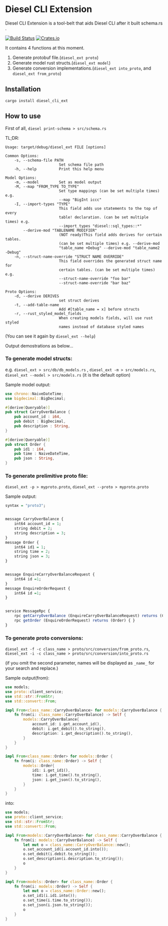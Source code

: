 # Diesel CLI Extension

Diesel CLI Extension is a tool-belt that aids Diesel CLI after it built schema.rs .

[![Build Status](https://travis-ci.org/abbychau/diesel_cli_ext.svg)](https://travis-ci.org/abbychau/diesel_cli_ext)
[![Crates.io](https://img.shields.io/crates/v/diesel_cli_ext.svg)](https://crates.io/crates/diesel_cli_ext)
<!-- [![Coverage Status](https://coveralls.io/repos/github/abbychau/diesel_cli_ext/badge.svg?branch=master)](https://coveralls.io/github/abbychau/diesel_cli_ext?branch=master) -->

It contains 4 functions at this moment.
1. Generate protobuf file.(`diesel_ext proto`)
2. Generate model rust structs.(`diesel_ext model`)
3. Generate conversion implementations.(`diesel_ext into_proto`, and `diesel_ext from_proto`)

## Installation
`cargo install diesel_cli_ext`

## How to use
First of all, `diesel print-schema > src/schema.rs` 

TL;DR: 

```
Usage: target/debug/diesel_ext FILE [options]

Common Options:
    -s, --schema-file PATH
                        Set schema file path
    -h, --help          Print this help menu

Model Options:
    -m, --model         Set as model output
    -M, --map "FROM_TYPE TO_TYPE"
                        Set type mappings (can be set multiple times) e.g.
                        --map "BigInt iccc"
    -I, --import-types "TYPE"
                        This field adds use statements to the top of every
                        table! declaration. (can be set multiple times) e.g.
                        --import_types "diesel::sql_types::*"
        --derive-mod "TABLENAME MODIFIER"
                        (NOT ready)This field adds derives for certain tables.
                        (can be set multiple times) e.g. --derive-mod
                        "table_name +Debug" --derive-mod "table_name2 -Debug"
    -n, --struct-name-override "STRUCT NAME OVERRIDE"
                        This field overrides the generated struct name for
                        certain tables. (can be set multiple times) e.g.
                        --struct-name-override "foo bar"
                        --struct-name-override "bar baz"

Proto Options:
    -d, --derive DERIVES
                        set struct derives
    -t, --add-table-name 
                        Add #[table_name = x] before structs
    -r, --rust_styled_model_fields 
                        When creating models fields, will use rust styled
                        names instead of database styled names
```

(You can see it again by `diesel_ext --help`)

Output demostrations as below...


### To generate model structs:
e.g. `diesel_ext > src/db/db_models.rs` , `diesel_ext -m > src/models.rs`, `diesel_ext --model > src/models.rs` (it is the default option)

Sample model output:
``` rust
use chrono::NaiveDateTime;
use bigdecimal::BigDecimal;

#[derive(Queryable)]
pub struct CarryOverBalance {
    pub account_id : i64,
    pub debit : BigDecimal,
    pub description : String,
}

#[derive(Queryable)]
pub struct Order {
    pub id1 : i64,
    pub time : NaiveDateTime,
    pub json : String,
}
```

### To generate prelimitive proto file:
`diesel_ext -p > myproto.proto`, `diesel_ext --proto > myproto.proto`

Sample output:
``` r
syntax = "proto3";


message CarryOverBalance {
    int64 account_id = 1;
    string debit = 2;
    string description = 3;
}
message Order {
    int64 id1 = 1;
    string time = 2;
    string json = 3;
}


message EnquireCarryOverBalanceRequest {
    int64 id =1;
}
message EnquireOrderRequest {
    int64 id =1;
}


service MessageRpc {
    rpc getCarryOverBalance (EnquireCarryOverBalanceRequest) returns (CarryOverBalance) { }
    rpc getOrder (EnquireOrderRequest) returns (Order) { }
}
```

### To generate proto conversions:
`diesel_ext -f -c class_name > proto/src/conversion/from_proto.rs`, `diesel_ext -i -c class_name > proto/src/conversion/into_proto.rs`

(if you omit the second parameter, names will be displayed as `_name_` for your search and replace.)

Sample output(from):
``` rust
use models;
use proto::client_service;
use std::str::FromStr;
use std::convert::From;

impl From<class_name::CarryOverBalance> for models::CarryOverBalance {
    fn from(i: class_name::CarryOverBalance) -> Self {
        models::CarryOverBalance{
            account_id: i.get_account_id(),
            debit: i.get_debit().to_string(),
            description: i.get_description().to_string(),
        }
    }
}

impl From<class_name::Order> for models::Order {
    fn from(i: class_name::Order) -> Self {
        models::Order{
            id1: i.get_id1(),
            time: i.get_time().to_string(),
            json: i.get_json().to_string(),
        }
    }
}

```

into:
``` rust
use models;
use proto::client_service;
use std::str::FromStr;
use std::convert::From;

impl From<models::CarryOverBalance> for class_name::CarryOverBalance {
    fn from(i: models::CarryOverBalance) -> Self {
        let mut o = class_name::CarryOverBalance::new();
        o.set_account_id(i.account_id.into());
        o.set_debit(i.debit.to_string());
        o.set_description(i.description.to_string());
        o
    }
}

impl From<models::Order> for class_name::Order {
    fn from(i: models::Order) -> Self {
        let mut o = class_name::Order::new();
        o.set_id1(i.id1.into());
        o.set_time(i.time.to_string());
        o.set_json(i.json.to_string());
        o
    }
}
```
